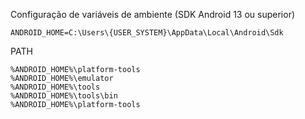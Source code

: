 Configuração de variáveis de ambiente (SDK Android 13 ou superior)

    ANDROID_HOME=C:\Users\{USER_SYSTEM}\AppData\Local\Android\Sdk

PATH 
    
    %ANDROID_HOME%\platform-tools
    %ANDROID_HOME%\emulator
    %ANDROID_HOME%\tools
    %ANDROID_HOME%\tools\bin
    %ANDROID_HOME%\platform-tools
    
